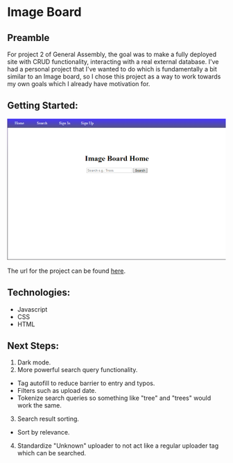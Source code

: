 # Image Board

## Preamble
For project 2 of General Assembly, the goal was to make a fully deployed site with CRUD functionality, interacting with a real external database. I've had a personal project that I've wanted to do which is fundamentally a bit similar to an Image board, so I chose this project as a way to work towards my own goals which I already have motivation for.

## Getting Started:
![Screenshot of the home page](./images/image.png)

The url for the project can be found [here](https://image-gallery-project-84406d5f0abd.herokuapp.com).

## Technologies:
- Javascript
- CSS
- HTML

## Next Steps:
1. Dark mode.
2. More powerful search query functionality.
 - Tag autofill to reduce barrier to entry and typos.
 - Filters such as upload date.
 - Tokenize search queries so something like "tree" and "trees" would work the same.
3. Search result sorting.
 - Sort by relevance.
4. Standardize "Unknown" uploader to not act like a regular uploader tag which can be searched.
